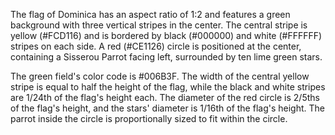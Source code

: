 The flag of Dominica has an aspect ratio of 1:2 and features a green background with three vertical stripes in the center. The central stripe is yellow (#FCD116) and is bordered by black (#000000) and white (#FFFFFF) stripes on each side. A red (#CE1126) circle is positioned at the center, containing a Sisserou Parrot facing left, surrounded by ten lime green stars.

The green field's color code is #006B3F. The width of the central yellow stripe is equal to half the height of the flag, while the black and white stripes are 1/24th of the flag's height each. The diameter of the red circle is 2/5ths of the flag's height, and the stars' diameter is 1/16th of the flag's height. The parrot inside the circle is proportionally sized to fit within the circle.